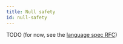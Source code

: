```yaml
---
title: Null safety
id: null-safety
---
```


TODO (for now, see the [language spec RFC](../../../contributing_versioned_docs/version-latest/999-rfcs/2023-06-12-language-spec.md))
